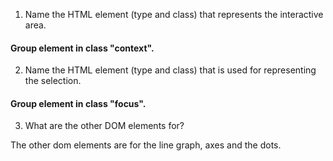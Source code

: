 1. Name the HTML element (type and class) that represents the interactive area.

#### Group element <g> in class "context".

2. Name the HTML element (type and class) that is used for representing the selection.

#### Group element <g> in class "focus".

3. What are the other DOM elements for?

The other dom elements are for the line graph, axes and the dots.
